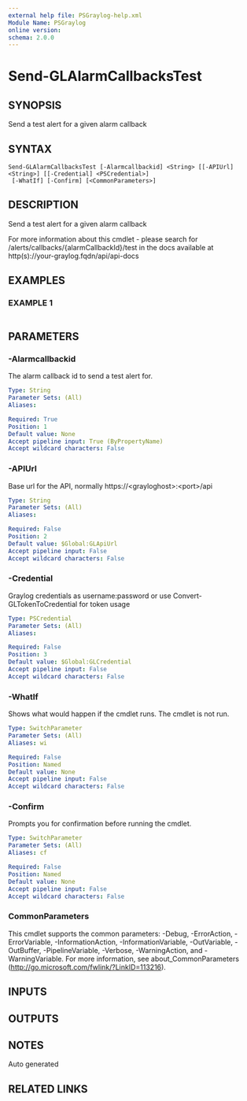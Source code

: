 ```yaml
---
external help file: PSGraylog-help.xml
Module Name: PSGraylog
online version:
schema: 2.0.0
---
```


# Send-GLAlarmCallbacksTest

## SYNOPSIS
Send a test alert for a given alarm callback

## SYNTAX

```
Send-GLAlarmCallbacksTest [-Alarmcallbackid] <String> [[-APIUrl] <String>] [[-Credential] <PSCredential>]
 [-WhatIf] [-Confirm] [<CommonParameters>]
```

## DESCRIPTION
Send a test alert for a given alarm callback


For more information about this cmdlet - please search for /alerts/callbacks/{alarmCallbackId}/test in the docs available at http(s)://your-graylog.fqdn/api/api-docs

## EXAMPLES

### EXAMPLE 1
```

```

## PARAMETERS

### -Alarmcallbackid
The alarm callback id to send a test alert for.

```yaml
Type: String
Parameter Sets: (All)
Aliases:

Required: True
Position: 1
Default value: None
Accept pipeline input: True (ByPropertyName)
Accept wildcard characters: False
```

### -APIUrl
Base url for the API, normally https://\<grayloghost\>:\<port\>/api

```yaml
Type: String
Parameter Sets: (All)
Aliases:

Required: False
Position: 2
Default value: $Global:GLApiUrl
Accept pipeline input: False
Accept wildcard characters: False
```

### -Credential
Graylog credentials as username:password or use Convert-GLTokenToCredential for token usage

```yaml
Type: PSCredential
Parameter Sets: (All)
Aliases:

Required: False
Position: 3
Default value: $Global:GLCredential
Accept pipeline input: False
Accept wildcard characters: False
```

### -WhatIf
Shows what would happen if the cmdlet runs.
The cmdlet is not run.

```yaml
Type: SwitchParameter
Parameter Sets: (All)
Aliases: wi

Required: False
Position: Named
Default value: None
Accept pipeline input: False
Accept wildcard characters: False
```

### -Confirm
Prompts you for confirmation before running the cmdlet.

```yaml
Type: SwitchParameter
Parameter Sets: (All)
Aliases: cf

Required: False
Position: Named
Default value: None
Accept pipeline input: False
Accept wildcard characters: False
```

### CommonParameters
This cmdlet supports the common parameters: -Debug, -ErrorAction, -ErrorVariable, -InformationAction, -InformationVariable, -OutVariable, -OutBuffer, -PipelineVariable, -Verbose, -WarningAction, and -WarningVariable. For more information, see about_CommonParameters (http://go.microsoft.com/fwlink/?LinkID=113216).

## INPUTS

## OUTPUTS

## NOTES
Auto generated

## RELATED LINKS
